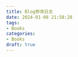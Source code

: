 ```yaml
---
title: Blog修改日志
date: 2024-01-08 21:58:28
tags:
- Books
categories:
- Books
draft: true
---
```

